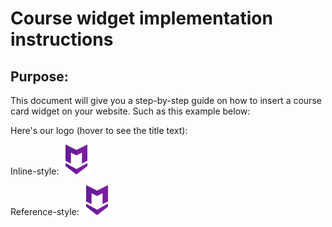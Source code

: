 # Course widget implementation instructions

## Purpose:
This document will give you a step-by-step guide on how to insert a course card widget on your website. Such as this example below:



Here's our logo (hover to see the title text):



Inline-style: 
![alt text](https://github.com/adam-p/markdown-here/raw/master/src/common/images/icon48.png "Logo Title Text 1")

Reference-style: 
![alt text][logo]

[logo]: https://github.com/adam-p/markdown-here/raw/master/src/common/images/icon48.png "Logo Title Text 2"
